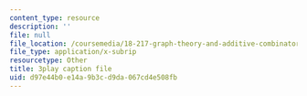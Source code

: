 ```yaml
---
content_type: resource
description: ''
file: null
file_location: /coursemedia/18-217-graph-theory-and-additive-combinatorics-fall-2019/d97e44b0e14a9b3cd9da067cd4e508fb_9gy-CAwx0Ls.srt
file_type: application/x-subrip
resourcetype: Other
title: 3play caption file
uid: d97e44b0-e14a-9b3c-d9da-067cd4e508fb
---
```


